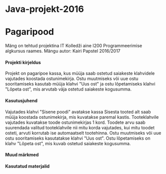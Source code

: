 # Java-projekt-2016
# Pagaripood
Mäng on tehtud projektina IT Kolledži aine I200 Programmeerimise algkursus raames. Mängu autor: Kairi Papstel 2016/2017

#### Projekti kirjeldus
Projekt on pagaripoe kassa, kus müüja saab ostetud saiakeste klahvidele vajutades koostada ostunimekirja. Ostu muutmiseks või uue ostu sooritamiseks kasutab müüja klahvi "Uus ost" ja ostu lõpetamiseks klahvi "Lõpeta ost", mis arvutab väja ostetud saiakeste kogusumma.

#### Kasutusjuhend
Vajutades klahvi "Sisene poodi" avatakse kassa
Sisesta tooted alt saab müüja koostada ostunimekirja, mis kuvatakse paremal kastis.
Tooteklahvile vajutades kuvatakse toode ostunimekirjas 1 kord.
Toodete arvu saab suurendada valitud tooteklahvile nii mitu korda vajutades, kui mitu toodet osteti, arvuti korrutab ise automaatselt tootehinna.
Ostu muutmiseks või uue ostu sooritamiseks kasutatakse klahvi "Uus ost".
Ostu lõpetamiseks on klahv "Lõpeta ost", mis kuvab ostetud saiakeste kogusumma.

#### Muud märkmed

#### Kasutatud materjalid
